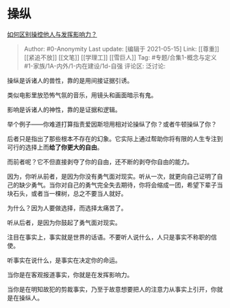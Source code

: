 # 操纵
[如何区别操控他人与发挥影响力？](https://www.zhihu.com/question/59488564/answer/1688485320)

> Author: #0-Anonymity
> Last update: [编辑于 2021-05-15]
> Link: [[尊重]] [[紧追不放]] [[文笔]] [[学理工]] [[雪巨人]]
> Tag: #专题/合集1-概念与定义 #1-家族/1A-内外/1-内在建设/1d-自强
> 评论区:
> 泛讨论:

操纵是诉诸人的兽性，靠的是用间接证据引诱。

类似电影里放恐怖气氛的音乐，用镜头和画面暗示有鬼。

影响是诉诸人的神性，靠的是证据和逻辑。

举个例子——你难道打算指责爱因斯坦用相对论操纵了你？或者牛顿操纵了你？

后者只是指出了那些根本不存在的幻象。它实际上通过帮助你将有限的人生专注到可行的选择上而**给了你更大的自由**。

而前者呢？它不但直接剥夺了你的自由，还不断的剥夺你自由的能力。

因为，你听从前者，是因为你没有勇气面对现实。听从一次，就更向自己证明了自己的缺少勇气。当你对自己的勇气完全失去期待，你将会缩成一团，希望下辈子当块石头，或者当一棵树，总之不要当人就好。

为什么？因为人要做选择，而选择太痛苦了。

听从后者，是因为你鼓起了勇气面对现实。

注目在事实上，事实就是世界的话语。不要听人说什么，人只是事实不称职的信使。

听事实在说什么，是事实在决定你的命运。

当你是在客观报道事实，你就是在发挥影响力。

当你是在明知故犯的剪裁事实，乃至于故意想要把人的注意力从事实上引开，你就是在操纵人。
